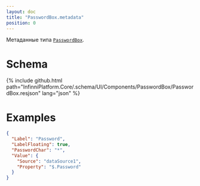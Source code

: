 ```yaml
---
layout: doc
title: "PasswordBox.metadata"
position: 0
---
```


Метаданные типа [`PasswordBox`](../).

# Schema

{% include github.html path="InfinniPlatform.Core/.schema/UI/Components/PasswordBox/PasswordBox.resjson" lang="json" %}

# Examples

```json
{
  "Label": "Password",
  "LabelFloating": true,
  "PasswordChar": "*",
  "Value": {
    "Source": "dataSource1",
    "Property": "$.Password"
  }
}
```

